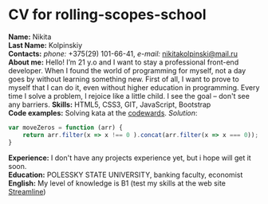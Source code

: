 # CV for rolling-scopes-school

**Name:** Nikita<br/>
**Last Name:** Kolpinskiy<br/>
**Contacts:** *phone:* +375(29) 101-66-41, *e-mail:* nikitakolpinski@mail.ru<br/>
**About me:**  Hello! I’m 21 y.o and I want to stay a professional front-end developer. When I found the world of programming for myself, not a day goes by without learning something new. First of all, I want to prove to myself that I can do it, even without higher education in programming. Every time I solve a problem, I rejoice like a little child. I see the goal – don't see any barriers.
**Skills:** HTML5, CSS3, GIT, JavaScript, Bootstrap<br/>
**Code examples:** Solving kata at the [codewards](https://www.codewars.com/kata/52597aa56021e91c93000cb0).
*Solution*: 
```javascript
var moveZeros = function (arr) {
    return arr.filter(x => x !== 0 ).concat(arr.filter(x => x === 0));
}
```
**Experience:** I don't have any projects experience yet, but i hope will get it soon.<br/>
**Education:**  POLESSKY STATE UNIVERSITY, banking faculty, economist<br/>
**English:** My level of knowledge is B1 (test my skills at the web site [Streamline](https://str.by/))